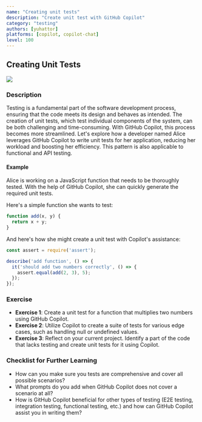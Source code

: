 ```yaml
---
name: "Creating unit tests"
description: "Create unit test with GitHub Copilot"
category: "testing"
authors: [yuhattor]
platforms: [copilot, copilot-chat]
level: 100
---
```


## Creating Unit Tests

[<img src="https://img.shields.io/badge/Lv3-Mature_Best_Practice-brightgreen">](https://github.com/orgs/AI-Native-Development/projects/1/)

### Description

Testing is a fundamental part of the software development process, ensuring that the code meets its design and behaves as intended. The creation of unit tests, which test individual components of the system, can be both challenging and time-consuming. With GitHub Copilot, this process becomes more streamlined. Let's explore how a developer named Alice leverages GitHub Copilot to write unit tests for her application, reducing her workload and boosting her efficiency.
This pattern is also applicable to functional and API testing.

#### Example

Alice is working on a JavaScript function that needs to be thoroughly tested. With the help of GitHub Copilot, she can quickly generate the required unit tests.

Here's a simple function she wants to test:

```javascript
function add(x, y) {
  return x + y;
}
```

And here's how she might create a unit test with Copilot's assistance:

```javascript
const assert = require('assert');

describe('add function', () => {
  it('should add two numbers correctly', () => {
    assert.equal(add(2, 3), 5);
  });
});
```

### Exercise

- **Exercise 1**: Create a unit test for a function that multiplies two numbers using GitHub Copilot.
- **Exercise 2**: Utilize Copilot to create a suite of tests for various edge cases, such as handling null or undefined values.
- **Exercise 3**: Reflect on your current project. Identify a part of the code that lacks testing and create unit tests for it using Copilot.

### Checklist for Further Learning

- How can you make sure you tests are comprehensive and cover all possible scenarios?
- What prompts do you add when GitHub Copilot does not cover a scenario at all?
- How is GitHub Copilot beneficial for other types of testing (E2E testing, integration testing, functional testing, etc.) and how can GitHub Copilot assist you in writing them?
